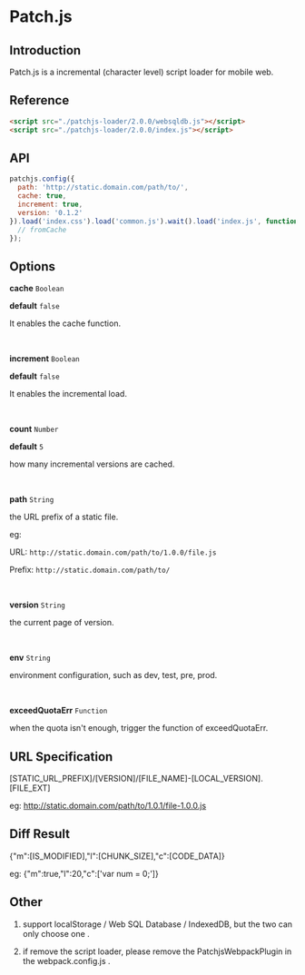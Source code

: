 # Patch.js

## Introduction

Patch.js is a incremental (character level) script loader for mobile web.

## Reference

```html
<script src="./patchjs-loader/2.0.0/websqldb.js"></script>
<script src="./patchjs-loader/2.0.0/index.js"></script>
```

## API 

```js
patchjs.config({
  path: 'http://static.domain.com/path/to/',
  cache: true,
  increment: true,
  version: '0.1.2'
}).load('index.css').load('common.js').wait().load('index.js', function (url, fromCache) {
  // fromCache 
});
```

## Options

**cache** `Boolean`

**default** `false`

It enables the cache function.

<br/>

**increment** `Boolean`

**default** `false`

It enables the incremental load.

<br/>

**count** `Number`

**default** `5`

how many incremental versions are cached.

<br/>

**path** `String`

the URL prefix of a static file.

eg: 

URL: `http://static.domain.com/path/to/1.0.0/file.js`

Prefix: `http://static.domain.com/path/to/`

<br/>

**version** `String`

the current page of version.

<br/>

**env** `String`

environment configuration, such as dev, test, pre, prod.

<br/>

**exceedQuotaErr** `Function`

when the quota isn't enough, trigger the function of exceedQuotaErr.


## URL Specification

[STATIC_URL_PREFIX]/[VERSION]/[FILE_NAME]-[LOCAL_VERSION].[FILE_EXT]

eg: http://static.domain.com/path/to/1.0.1/file-1.0.0.js

## Diff Result

{"m":[IS_MODIFIED],"l":[CHUNK_SIZE],"c":[CODE_DATA]}

eg: {"m":true,"l":20,"c":['var num = 0;']}

## Other

1. support localStorage / Web SQL Database / IndexedDB, but the two can only choose one .

2. if remove the script loader, please remove the PatchjsWebpackPlugin in the webpack.config.js .


